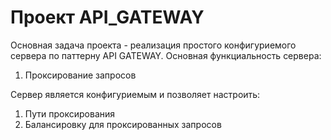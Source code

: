 # Проект API_GATEWAY
Основная задача проекта - реализация простого конфигуриемого 
сервера по паттерну API GATEWAY. Основная функциальность сервера:
1. Проксирование запросов

Сервер является конфигуриемым и позволяет настроить:
1. Пути проксирования
2. Балансировку для проксированных запросов